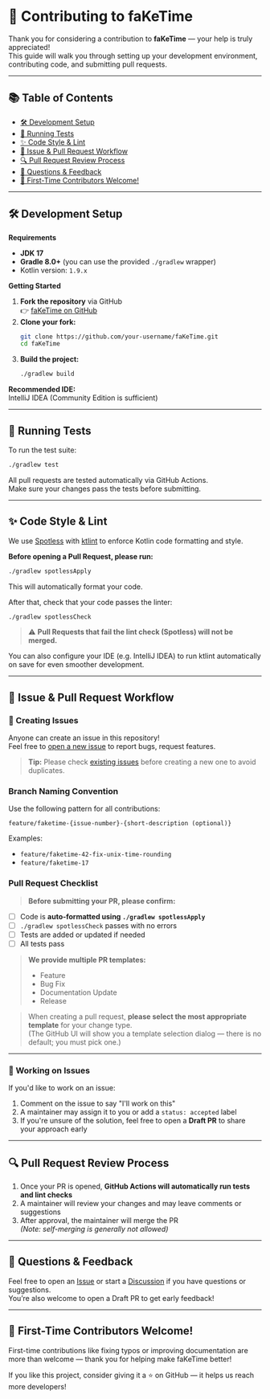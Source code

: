 
# 🚀 Contributing to faKeTime

Thank you for considering a contribution to **faKeTime** — your help is truly appreciated!  
This guide will walk you through setting up your development environment, contributing code, and submitting pull requests.

---

## 📚 Table of Contents

- [🛠️ Development Setup](#-development-setup)
- [🧪 Running Tests](#-running-tests)
- [✨ Code Style & Lint](#-code-style--lint)
- [🌱 Issue & Pull Request Workflow](#-issue--pull-request-workflow)
- [🔍 Pull Request Review Process](#-pull-request-review-process)
- [💬 Questions & Feedback](#-questions--feedback)
- [🎉 First-Time Contributors Welcome!](#-first-time-contributors-welcome)

---

## 🛠️ Development Setup

**Requirements**
- **JDK 17**
- **Gradle 8.0+** (you can use the provided `./gradlew` wrapper)
- Kotlin version: `1.9.x`

**Getting Started**
1. **Fork the repository** via GitHub  
   👉 [faKeTime on GitHub](https://github.com/matcha4smiley/faKeTime)
2. **Clone your fork:**
   ```bash
   git clone https://github.com/your-username/faKeTime.git
   cd faKeTime
   ```
3. **Build the project:**
   ```bash
   ./gradlew build
   ```
**Recommended IDE:**  
IntelliJ IDEA (Community Edition is sufficient)

---

## 🧪 Running Tests

To run the test suite:
```bash
./gradlew test
```
All pull requests are tested automatically via GitHub Actions.  
Make sure your changes pass the tests before submitting.

---

## ✨ Code Style & Lint

We use [Spotless](https://github.com/diffplug/spotless) with [ktlint](https://github.com/pinterest/ktlint) to enforce Kotlin code formatting and style.

**Before opening a Pull Request, please run:**
```bash
./gradlew spotlessApply
```
This will automatically format your code.

After that, check that your code passes the linter:
```bash
./gradlew spotlessCheck
```

> ⚠️ **Pull Requests that fail the lint check (Spotless) will not be merged.**

You can also configure your IDE (e.g. IntelliJ IDEA) to run ktlint automatically on save for even smoother development.

---

## 🌱 Issue & Pull Request Workflow

### 📝 Creating Issues

Anyone can create an issue in this repository!  
Feel free to [open a new issue](https://github.com/matcha4smiley/faKeTime/issues/new) to report bugs, request features.

> **Tip:** Please check [existing issues](https://github.com/matcha4smiley/faKeTime/issues) before creating a new one to avoid duplicates.

### Branch Naming Convention

Use the following pattern for all contributions:
```
feature/faketime-{issue-number}-{short-description (optional)}
```
Examples:
- `feature/faketime-42-fix-unix-time-rounding`
- `feature/faketime-17`

### **Pull Request Checklist**

> **Before submitting your PR, please confirm:**

- [ ] Code is **auto-formatted using `./gradlew spotlessApply`**
- [ ] `./gradlew spotlessCheck` passes with no errors
- [ ] Tests are added or updated if needed
- [ ] All tests pass

> **We provide multiple PR templates:**
> - Feature
> - Bug Fix
> - Documentation Update
> - Release

> When creating a pull request, **please select the most appropriate template** for your change type.  
> (The GitHub UI will show you a template selection dialog — there is no default; you must pick one.)

---

### 📌 Working on Issues

If you'd like to work on an issue:

1. Comment on the issue to say "I'll work on this"
2. A maintainer may assign it to you or add a `status: accepted` label
3. If you're unsure of the solution, feel free to open a **Draft PR** to share your approach early

---

## 🔍 Pull Request Review Process

1. Once your PR is opened, **GitHub Actions will automatically run tests and lint checks**
2. A maintainer will review your changes and may leave comments or suggestions
3. After approval, the maintainer will merge the PR  
   _(Note: self-merging is generally not allowed)_

---

## 💬 Questions & Feedback

Feel free to open an [Issue](https://github.com/matcha4smiley/faKeTime/issues) or start a [Discussion](https://github.com/matcha4smiley/faKeTime/discussions) if you have questions or suggestions.  
You’re also welcome to open a Draft PR to get early feedback!

---

## 🎉 First-Time Contributors Welcome!

First-time contributions like fixing typos or improving documentation are more than welcome — thank you for helping make faKeTime better!

If you like this project, consider giving it a ⭐️ on GitHub — it helps us reach more developers!
